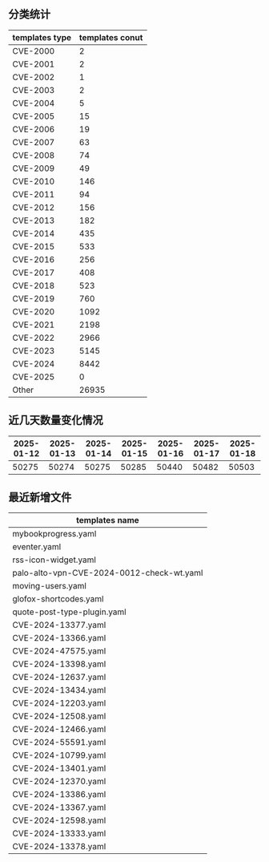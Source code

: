## 分类统计
| templates type | templates conut | 
| --- | --- |
| CVE-2000 | 2 |
| CVE-2001 | 2 |
| CVE-2002 | 1 |
| CVE-2003 | 2 |
| CVE-2004 | 5 |
| CVE-2005 | 15 |
| CVE-2006 | 19 |
| CVE-2007 | 63 |
| CVE-2008 | 74 |
| CVE-2009 | 49 |
| CVE-2010 | 146 |
| CVE-2011 | 94 |
| CVE-2012 | 156 |
| CVE-2013 | 182 |
| CVE-2014 | 435 |
| CVE-2015 | 533 |
| CVE-2016 | 256 |
| CVE-2017 | 408 |
| CVE-2018 | 523 |
| CVE-2019 | 760 |
| CVE-2020 | 1092 |
| CVE-2021 | 2198 |
| CVE-2022 | 2966 |
| CVE-2023 | 5145 |
| CVE-2024 | 8442 |
| CVE-2025 | 0 |
| Other | 26935 |
## 近几天数量变化情况
|2025-01-12 | 2025-01-13 | 2025-01-14 | 2025-01-15 | 2025-01-16 | 2025-01-17 | 2025-01-18|
|--- | ------ | ------ | ------ | ------ | ------ | ---|
|50275 | 50274 | 50275 | 50285 | 50440 | 50482 | 50503|
## 最近新增文件
| templates name | 
| --- |
| mybookprogress.yaml |
| eventer.yaml |
| rss-icon-widget.yaml |
| palo-alto-vpn-CVE-2024-0012-check-wt.yaml |
| moving-users.yaml |
| glofox-shortcodes.yaml |
| quote-post-type-plugin.yaml |
| CVE-2024-13377.yaml |
| CVE-2024-13366.yaml |
| CVE-2024-47575.yaml |
| CVE-2024-13398.yaml |
| CVE-2024-12637.yaml |
| CVE-2024-13434.yaml |
| CVE-2024-12203.yaml |
| CVE-2024-12508.yaml |
| CVE-2024-12466.yaml |
| CVE-2024-55591.yaml |
| CVE-2024-10799.yaml |
| CVE-2024-13401.yaml |
| CVE-2024-12370.yaml |
| CVE-2024-13386.yaml |
| CVE-2024-13367.yaml |
| CVE-2024-12598.yaml |
| CVE-2024-13333.yaml |
| CVE-2024-13378.yaml |

